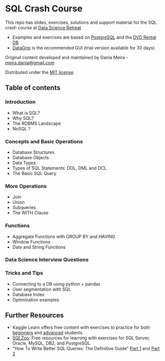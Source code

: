 # SQL Crash Course

This repo has slides, exercises, solutions and support material for the SQL crash course at [Data Science Retreat](http://datascienceretreat.com/)

* Examples and exercises are based on [PostgreSQL](https://www.postgresql.org/) and the [DVD Rental DB](https://github.com/robconery/dvdrental)
* [DataGrip](https://www.jetbrains.com/datagrip/) is the recommended GUI (trial version available for 30 days)

Original content developed and maintained by Dania Meira - meira.dania@gmail.com

Distributed under the [MIT license](LICENSE.md).

## Table of contents

### Introduction
+ What is SQL?
+ Why SQL?
+ The RDBMS Landscape 
+ NoSQL ?
### Concepts and Basic Operations
+ Database Structures
+ Database Objects
+ Data Types
+ Types of SQL Statements: DDL, DML and DCL
+ The Basic SQL Query
### More Operations
+ Join
+ Union
+ Subqueries
+ The WITH Clause
### Functions
+ Aggregate Functions with GROUP BY and HAVING
+ Window Functions
+ Date and String Functions
### Data Science Interview Questions
### Tricks and Tips
+ Connecting to a DB using python + pandas
+ User segmentation with SQL
+ Database Index
+ Optimization examples

## Further Resources
+ Kaggle Learn offers free content with exercises to practice for both [beginners](https://www.kaggle.com/learn/intro-to-sql) and [advanced](https://www.kaggle.com/learn/advanced-sql) students.
+ [SQLZoo](https://sqlzoo.net/wiki/SQL_Tutorial): Free resources for learning with exercises for SQL Server, Oracle, MySQL, DB2, and PostgreSQL.
+ "How To Write Better SQL Queries: The Definitive Guide" [Part 1](https://www.kdnuggets.com/2017/08/write-better-sql-queries-definitive-guide-part-1.html) and [Part 2](https://www.kdnuggets.com/2017/08/write-better-sql-queries-definitive-guide-part-2.html)

